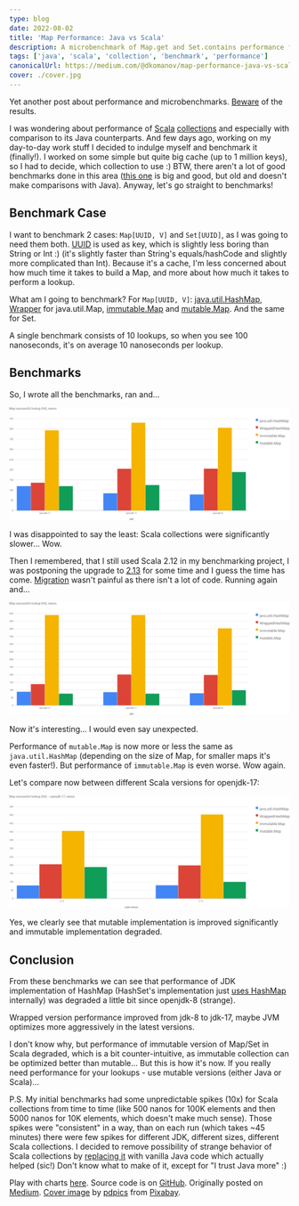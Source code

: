 ```yaml
---
type: blog
date: 2022-08-02
title: 'Map Performance: Java vs Scala'
description: A microbenchmark of Map.get and Set.contains performance for different JDK and Scala versions
tags: ['java', 'scala', 'collection', 'benchmark', 'performance']
canonicalUrl: https://medium.com/@dkomanov/map-performance-java-vs-scala-72fec18db020
cover: ./cover.jpg
---
```


Yet another post about performance and microbenchmarks. [Beware](http://wiki.jvmlangsummit.com/images/1/1d/PerformanceAnxiety2010.pdf) of the results.

I was wondering about performance of [Scala](https://docs.scala-lang.org/overviews/collections/overview.html) [collections](https://docs.scala-lang.org/overviews/collections-2.13/overview.html) and especially with comparison to its Java counterparts. And few days ago, working on my day-to-day work stuff I decided to indulge myself and benchmark it (finally!). I worked on some simple but quite big cache (up to 1 million keys), so I had to decide, which collection to use :) BTW, there aren't a lot of good benchmarks done in this area ([this one](https://www.lihaoyi.com/post/BenchmarkingScalaCollections.html) is big and good, but old and doesn't make comparisons with Java). Anyway, let's go straight to benchmarks!

## Benchmark Case

I want to benchmark 2 cases: `Map[UUID, V]` and `Set[UUID]`, as I was going to need them both. [UUID](https://cr.openjdk.java.net/~iris/se/17/latestSpec/api/java.base/java/util/UUID.html) is used as key, which is slightly less boring than String or Int :) (it's slightly faster than String's equals/hashCode and slightly more complicated than Int). Because it's a cache, I'm less concerned about how much time it takes to build a Map, and more about how much it takes to perform a lookup.

What am I going to benchmark? For `Map[UUID, V]`: [java.util.HashMap](https://cr.openjdk.java.net/~iris/se/17/latestSpec//api/java.base/java/util/HashMap.html), [Wrapper](https://github.com/scala/scala/blob/2.12.x/src/library/scala/collection/convert/Wrappers.scala#L317) for java.util.Map, [immutable.Map](https://github.com/scala/scala/blob/2.12.x/src/library/scala/collection/immutable/Map.scala) and [mutable.Map](https://github.com/scala/scala/blob/2.12.x/src/library/scala/collection/mutable/Map.scala). And the same for Set.

A single benchmark consists of 10 lookups, so when you see 100 nanoseconds, it's on average 10 nanoseconds per lookup.

## Benchmarks

So, I wrote all the benchmarks, ran and...

![Map Lookup for different JVMs, Scala 2.12](./chart-scala-2-12-jdks.png)

I was disappointed to say the least: Scala collections were significantly slower... Wow.

Then I remembered, that I still used Scala 2.12 in my benchmarking project, I was postponing the upgrade to [2.13](https://github.com/scala/scala/releases/v2.13.0) for some time and I guess the time has come. [Migration](https://github.com/dkomanov/stuff/commit/21fd664d8506feef443a8c66e84ccec23ffeb3ac) wasn't painful as there isn't a lot of code. Running again and...

![Map Lookup for different JVMs, Scala 2.13](./chart-scala-2-13-jdks.png)

Now it's interesting... I would even say unexpected.

Performance of `mutable.Map` is now more or less the same as `java.util.HashMap` (depending on the size of Map, for smaller maps it's even faster!). But performance of `immutable.Map` is even worse. Wow again.

Let's compare now between different Scala versions for openjdk-17:

![Map Lookup for different Scala versions, openjdk-17](./chart-scala-vs-scala.png)

Yes, we clearly see that mutable implementation is improved significantly and immutable implementation degraded.

## Conclusion

From these benchmarks we can see that performance of JDK implementation of HashMap (HashSet's implementation just [uses HashMap](https://github.com/openjdk/jdk/blob/jdk-17%2B35/src/java.base/share/classes/java/util/HashSet.java#L107) internally) was degraded a little bit since openjdk-8 (strange).

Wrapped version performance improved from jdk-8 to jdk-17, maybe JVM optimizes more aggressively in the latest versions.

I don't know why, but performance of immutable version of Map/Set in Scala degraded, which is a bit counter-intuitive, as immutable collection can be optimized better than mutable... But this is how it's now. If you really need performance for your lookups - use mutable versions (either Java or Scala)...

P.S. My initial benchmarks had some unpredictable spikes (10x) for Scala collections from time to time (like 500 nanos for 100K elements and then 5000 nanos for 10K elements, which doesn't make much sense). Those spikes were "consistent" in a way, than on each run (which takes ~45 minutes) there were few spikes for different JDK, different sizes, different Scala collections. I decided to remove possibility of strange behavior of Scala collections by [replacing it](https://github.com/dkomanov/stuff/commit/acae4c45f439c454d2a3bd247928a56747dd7813) with vanilla Java code which actually helped (sic!) Don't know what to make of it, except for "I trust Java more" :)

Play with charts [here](/charts/set-map-java-vs-scala). Source code is on [GitHub](https://github.com/dkomanov/stuff/blob/817f228385e3c79e9b6ecf13bf25bb5daba95d82/src/com/komanov/collection/jmh/SetMapJavaVsScalaBenchmarks.scala). Originally posted on [Medium](https://medium.com/@dkomanov/map-performance-java-vs-scala-72fec18db020). [Cover image](https://pixabay.com/photos/dictionary-words-abc-letters-390027/) by [pdpics](https://pixabay.com/users/pdpics-44804/) from [Pixabay](https://pixabay.com/).
